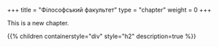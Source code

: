 +++
title = "Філософський факультет"
type = "chapter"
weight = 0
+++

This is a new chapter.

{{% children containerstyle="div" style="h2" description=true %}}
